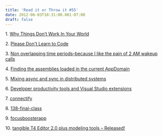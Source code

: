 ```yaml
---
title: 'Read it or Throw it #55'
date: 2012-06-03T10:31:00.001-07:00
draft: false
---
```


  

1. [Why Things Don’t Work In Your World](http://davybrion.com/blog/2012/05/why-things-dont-work-in-your-world/)

2. [Please Don't Learn to Code](http://www.codinghorror.com/blog/2012/05/please-dont-learn-to-code.html)

3. [Non overlapping time periods–because I like the pain of 2 AM wakeup calls](http://ayende.com/blog/155521/non-overlapping-time-periodsndash-because-i-like-the-pain-of-2-am-wakeup-calls)

4. [Finding the assemblies loaded in the current AppDomain](http://www.codeproject.com/Tips/384331/Finding-the-assemblies-loaded-in-the-current-AppDo)

5. [Mixing async and sync in distributed systems](http://lostechies.com/jimmybogard/2012/05/15/mixing-async-and-sync-in-distributed-systems/)

6. [Developer productivity tools and Visual Studio extensions](http://www.mehdi-khalili.com/developer-productivity-tools-and-visual-studio-extensions)

7. [connectify](http://www.connectify.me/)

8. [138-final-class](http://www.reversim.com/2012/05/138-final-class-18-past-present-future.html)

9. [focusboosterapp](http://www.focusboosterapp.com/)

10. [tangible T4 Editor 2.0 plus modeling tools – Released!](http://tangibleengineering.blogspot.com/)